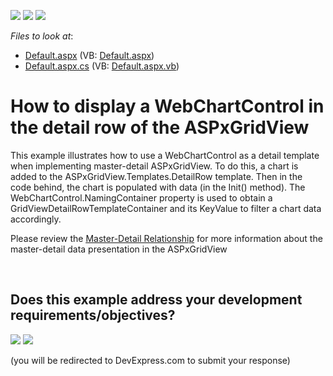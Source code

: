 <!-- default badges list -->
[![](https://img.shields.io/badge/Open_in_DevExpress_Support_Center-FF7200?style=flat-square&logo=DevExpress&logoColor=white)](https://supportcenter.devexpress.com/ticket/details/E2652)
[![](https://img.shields.io/badge/📖_How_to_use_DevExpress_Examples-e9f6fc?style=flat-square)](https://docs.devexpress.com/GeneralInformation/403183)
[![](https://img.shields.io/badge/💬_Leave_Feedback-feecdd?style=flat-square)](#does-this-example-address-your-development-requirementsobjectives)
<!-- default badges end -->
<!-- default file list -->
*Files to look at*:

* [Default.aspx](./CS/WebSite/Default.aspx) (VB: [Default.aspx](./VB/WebSite/Default.aspx))
* [Default.aspx.cs](./CS/WebSite/Default.aspx.cs) (VB: [Default.aspx.vb](./VB/WebSite/Default.aspx.vb))
<!-- default file list end -->
# How to display a WebChartControl in the detail row of the ASPxGridView


<p>This example illustrates how to use a WebChartControl as a detail template when implementing master-detail ASPxGridView. To do this, a chart is added to the ASPxGridView.Templates.DetailRow template. Then in the code behind, the chart is populated with data (in the Init() method). The WebChartControl.NamingContainer property is used to obtain a GridViewDetailRowTemplateContainer and its KeyValue to filter a chart data accordingly.</p><p>Please review the <a href="http://documentation.devexpress.com/#AspNet/CustomDocument3772"><u>Master-Detail Relationship</u></a> for more information about the master-detail data presentation in the ASPxGridView</p>

<br/>


<!-- feedback -->
## Does this example address your development requirements/objectives?

[<img src="https://www.devexpress.com/support/examples/i/yes-button.svg"/>](https://www.devexpress.com/support/examples/survey.xml?utm_source=github&utm_campaign=how-to-display-a-webchartcontrol-in-the-detail-row-of-the-aspxgridview-e2652&~~~was_helpful=yes) [<img src="https://www.devexpress.com/support/examples/i/no-button.svg"/>](https://www.devexpress.com/support/examples/survey.xml?utm_source=github&utm_campaign=how-to-display-a-webchartcontrol-in-the-detail-row-of-the-aspxgridview-e2652&~~~was_helpful=no)

(you will be redirected to DevExpress.com to submit your response)
<!-- feedback end -->
